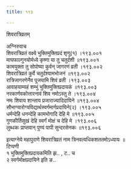 ```yaml
---
title: १९३

---
```

शिवरात्रिव्रतम्  
  
अग्निरुवाच  
शिवरात्रिव्रतं वक्ष्ये भुक्तिमुक्तिप्रदं शृणु(१) ।१९३.००१  
माघफाल्गुनयोर्मध्ये कृष्णा या तु चतुर्दशी ॥१९३.००१  
कामयुक्ता तु सोपोष्या कुर्वन् जागरणं व्रती ।१९३.००२  
शिवरात्रिव्रतं कुर्वे चतुर्दश्यामभोजनं ॥१९३.००२  
रात्रिजागरणेनैव पूजयामि शिवं व्रती ।१९३.००३  
आवाहयाम्यहं शम्भुं भुक्तिमुक्तिप्रदायकं ॥१९३.००३  
नरकार्णवकोत्तारनावं शिव नमोऽस्तु ते ।१९३.००४  
नमः शिवाय शान्ताय प्रजाराज्यादिदायिने ॥१९३.००४  
सौभाग्यारोग्यविद्यार्थस्वर्गमार्गप्रदायिने(२) ।१९३.००५  
धर्मन्देहि धनन्देहि कामभोगादि देहि मे ॥१९३.००५  
गुणकीर्तिसुखं देहि स्वर्गं मोक्षं च देहि मे ।१९३.००६  
लुब्धकः प्राप्तवान् पुण्यं पापी सुन्दरसेनकः ॥१९३.००६  
  
इत्याग्नेये महापुराणे शिवरात्रिव्रतं नाम त्रिनवत्यधिकशततमोऽध्यायः ॥  
टिप्पणी  
१ भुक्तिमुक्तिप्रदायकमिति झ.. , ट.. च  
२ स्वर्गमोक्षप्रदायिने इति ङ..